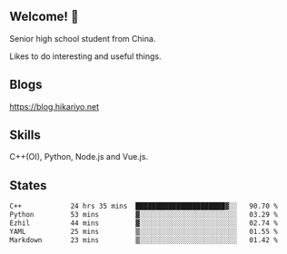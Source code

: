 ## Welcome! 👋

Senior high school student from China.

Likes to do interesting and useful things.

## Blogs

https://blog.hikariyo.net

## Skills

C++(OI), Python, Node.js and Vue.js.

## States

<!--START_SECTION:waka-->

```txt
C++            24 hrs 35 mins  ██████████████████████▓░░   90.70 %
Python         53 mins         ▓░░░░░░░░░░░░░░░░░░░░░░░░   03.29 %
Ezhil          44 mins         ▓░░░░░░░░░░░░░░░░░░░░░░░░   02.74 %
YAML           25 mins         ▒░░░░░░░░░░░░░░░░░░░░░░░░   01.55 %
Markdown       23 mins         ▒░░░░░░░░░░░░░░░░░░░░░░░░   01.42 %
```

<!--END_SECTION:waka-->

